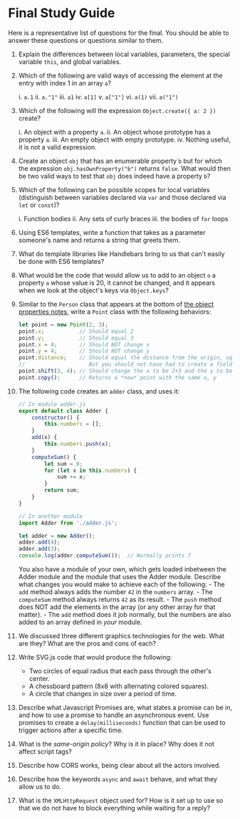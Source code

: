 # Final Study Guide

Here is a representative list of questions for the final. You should be able to answer these questions or questions similar to them.

1. Explain the differences between local variables, parameters, the special variable `this`,  and global variables.
2. Which of the following are valid ways of accessing the element at the entry with index 1 in an array `a`?

    i. `a.1`
    ii. `a."1"`
    iii. `a1`
    iv. `a[1]`
    v. `a["1"]`
    vi. `a(1)`
    vii. `a("1")`
3. Which of the following will the expression `Object.create({ a: 2 })` create?

    i. An object with a property `a`.
    ii. An object whose prototype has a property `a`.
    iii. An empty object with empty prototype.
    iv. Nothing useful, it is not a valid expression.
4. Create an object `obj` that has an enumerable property `b` but for which the expression `obj.hasOwnProperty("b")` returns `false`. What would then be two valid ways to test that `obj` does indeed have a property `b`?
5. Which of the following can be possible scopes for local variables (distinguish between variables declared via `var` and those declared via `let` or `const`)?

    i. Function bodies
    ii. Any sets of curly braces
    iii. the bodies of `for` loops
6. Using ES6 templates, write a function that takes as a parameter someone's name and returns a string that greets them.
7. What do template libraries like Handlebars bring to us that can't easily be done with ES6 templates?
8. What would be the code that would allow us to add to an object `o` a property `a` whose value is 20, it cannot be changed, and it appears when we look at the object's keys via `Object.keys`?
9. Similar to the `Person` class that appears at the bottom of [the object properties notes](notes/object_properties.md), write a `Point` class with the following behaviors:

    ```javascript
    let point = new Point(2, 3);
    point.x;           // Should equal 2
    point.y;           // Should equal 3
    point.x = 4;       // Should NOT change x
    point.y = 4;       // Should NOT change y
    point.distance;    // Should equal the distance from the origin, sqrt(x^2+y^2)
    //                    But you should not have had to create a field called distance
    point.shift(3, 4); // Should change the x to be 2+3 and the y to be 3+4
    point.copy();      // Returns a *new* point with the same x, y
    ```
10. The following code creates an `adder` class, and uses it:
    ```javascript
    // In module adder.js
    export default class Adder {
        constructor() {
            this.numbers = [];
        }
        add(x) {
            this.numbers.push(x);
        }
        computeSum() {
            let sum = 0;
            for (let x in this.numbers) {
                sum += x;
            }
            return sum;
        }
    }

    // In another module
    import Adder from './adder.js';

    let adder = new Adder();
    adder.add(4);
    adder.add(3);
    console.log(adder.computeSum());  // Normally prints 7
    ```
    You also have a module of your own, which gets loaded inbetween the Adder module and the module that uses the Adder module. Describe what changes you would make to achieve each of the following:
        - The `add` method always adds the number `42` in the `numbers` array.
        - The `computeSum` method always returns `42` as its result.
        - The `push` method does NOT add the elements in the array (or any other array for that matter).
        - The `add` method does it job normally, but the numbers are also added to an array defined in *your* module.
11. We discussed three different graphics technologies for the web. What are they? What are the pros and cons of each?
12. Write SVG.js code that would produce the following:
    - Two circles of equal radius that each pass through the other's center.
    - A chessboard pattern (8x8 with alternating colored squares).
    - A circle that changes in size over a period of time.
13. Describe what Javascript Promises are, what states a promise can be in, and how to use a promise to handle an asynchronous event. Use promises to create a `delay(milliseconds)` function that can be used to trigger actions after a specific time.
14. What is the *same-origin policy*? Why is it in place? Why does it not affect script tags?
15. Describe how CORS works, being clear about all the actors involved.
16. Describe how the keywords `async` and `await` behave, and what they allow us to do.
17. What is the `XMLHttpRequest` object used for? How is it set up to use so that we do not have to block everything while waiting for a reply?
